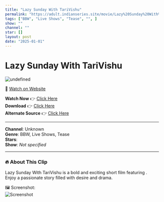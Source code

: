 ```yaml
---
title: "Lazy Sunday With TariVishu"
permalink: "https://adult.indianseries.site/movie/Lazy%20Sunday%20With%20TariVishu"
tags: ["BBW", "Live Shows", "Tease", "", ]
show: ""
channel: ""
star: []
layout: post
date: "2025-01-01"
---
```


# Lazy Sunday With TariVishu

![undefined](https://desisins.com/wp-content/uploads/2024/09/Tarivishu-Tease.jpg)

🔗 [Watch on Website](https://adult.indianseries.site/movie/Lazy%20Sunday%20With%20TariVishu)

**Watch Now** 👉 [Click Here](https://adult.indianseries.site/movie/Lazy%20Sunday%20With%20TariVishu)  
**Download** 👉 [Click Here](https://adult.indianseries.site/movie/Lazy%20Sunday%20With%20TariVishu)  
**Alternate Source** 👉 [Click Here](https://adult.indianseries.site/movie/Lazy%20Sunday%20With%20TariVishu)

---

**Channel**: Unknown  
**Genre**: BBW, Live Shows, Tease  
**Stars**:   
**Show**: *Not specified*

---

### 🔥 About This Clip

Lazy Sunday With TariVishu is a bold and exciting short film featuring . Enjoy a passionate story filled with desire and drama.
 
🖼️ Screenshot:  
![Screenshot](https://desisins.com/wp-content/uploads/2024/09/Tarivishu-Tease.jpg)
